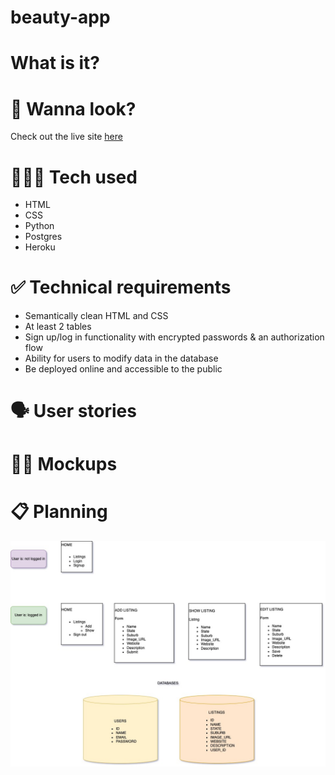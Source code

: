 # beauty-app

# What is it?

# 👀 Wanna look?

Check out the live site [here](https://protected-caverns-00008.herokuapp.com/)

# 👩🏾‍💻 Tech used

-   HTML
-   CSS
-   Python
-   Postgres
-   Heroku

# ✅ Technical requirements

-   Semantically clean HTML and CSS
-   At least 2 tables
-   Sign up/log in functionality with encrypted passwords & an authorization flow
-   Ability for users to modify data in the database
-   Be deployed online and accessible to the public

# 🗣️ User stories

# ✍🏽 Mockups

# 📋 Planning
![Version 1 design](v1-design.jpeg)
